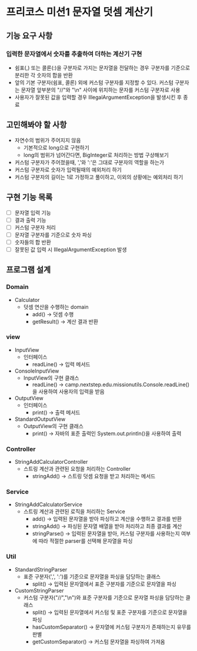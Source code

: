 # 프리코스 미션1 문자열 덧셈 계산기


## 기능 요구 사항
### 입력한 문자열에서 숫자를 추출하여 더하는 계산기 구현
- 쉼표(,) 또는 콜론(:)을 구분자로 가지는 문자열을 전달하는 경우 구분자를 기준으로 분리한 각 숫자의 합을 반환
- 앞의 기본 구분자(쉼표, 콜론) 외에 커스텀 구분자를 지정할 수 있다. 커스텀 구분자는 문자열 앞부분의 "//"와 "\n" 사이에 위치하는 문자를 커스텀 구분자로 사용
- 사용자가 잘못된 값을 입력할 경우 IllegalArgumentException을 발생시킨 후 종료

## 고민해봐야 할 사항
- 자연수의 범위가 주어지지 않음
  - 기본적으로 long으로 구현하기
  - long의 범위가 넘어간다면, BigInteger로 처리하는 방법 구상해보기
- 커스텀 구분자가 주어졌을때, ','와 ':'은 그대로 구분자의 역할을 하는가
- 커스텀 구분자로 숫자가 입력될때의 예외처리 하기
- 커스텀 구분자의 길이는 1로 가정하고 풀이하고, 이외의 상황에는 예외처리 하기

## 구현 기능 목록
- [ ] 문자열 입력 기능
- [ ] 결과 출력 기능
- [ ] 커스텀 구분자 처리
- [ ] 문자열 구분자를 기준으로 숫자 파싱
- [ ] 숫자들의 합 반환
- [ ] 잘못된 값 입력 시 IllegalArgumentException 발생

## 프로그램 설계
### Domain
- Calculator
  - 덧셈 연산을 수행하는 domain
    - add() -> 덧셈 수행
    - getResult() -> 계산 결과 반환
  
### view
- InputView 
  - 인터페이스
    - readLine() -> 입력 메서드
- ConsoleInputView
  - InputView의 구현 클래스
    - readLine() -> camp.nextstep.edu.missionutils.Console.readLine()을 사용하여 사용자의 입력을 받음
- OutputView
  - 인터페이스
    - print() -> 출력 메서드
- StandardOutputView
  - OutputView의 구현 클래스
    - print() -> 자바의 표준 출력인 System.out.println()을 사용하여 출력
### Controller
- StringAddCalculatorController
  - 스트링 계산과 관련된 요청을 처리하는 Controller
    - stringAdd() -> 스트링 덧셈 요청을 받고 처리하는 메서드
### Service
- StringAddCalculatorService
  - 스트링 계산과 관련된 로직을 처리하는 Service
    - add() -> 입력된 문자열을 받아 파싱하고 계산을 수행하고 결과를 반환
    - stringAdd() -> 파싱된 문자열 배열을 받아 처리하고 최종 결과를 계산
    - stringParse() -> 입력된 문자열을 받아, 커스텀 구분자를 사용하는지 여부에 따라 적절한 parser를 선택해 문자열을 파싱
### Util
- StandardStringParser
  - 표준 구분자(',', ':')를 기준으로 문자열을 파싱을 담당하는 클래스
    - split() -> 입력된 문자열에서 표준 구분자를 기준으로 문자열을 파싱
- CustomStringParser
  - 커스텀 구분자("//","\n")와 표준 구분자를 기준으로 문자열 파싱을 담당하는 클래스
    - split() -> 입력된 문자열에서 커스텀 및 표준 구분자를 기준으로 문자열을 파싱
    - hasCustomSeparator() -> 문자열에 커스텀 구분자가 존재하는지 유무를 판별
    - getCustomSeparator() -> 커스텀 문자열을 파싱하여 가져옴
